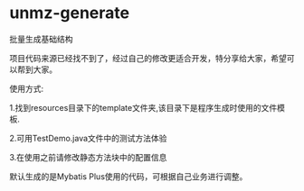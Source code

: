 # unmz-generate
批量生成基础结构

项目代码来源已经找不到了，经过自己的修改更适合开发，特分享给大家，希望可以帮到大家。

使用方式:

1.找到resources目录下的template文件夹,该目录下是程序生成时使用的文件模板.

2.可用TestDemo.java文件中的测试方法体验

3.在使用之前请修改静态方法块中的配置信息

默认生成的是Mybatis Plus使用的代码，可根据自己业务进行调整。
